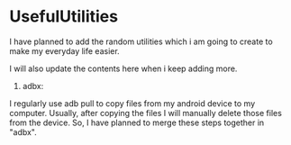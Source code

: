 # UsefulUtilities

I have planned to add the random utilities which i am going to create to make my everyday life easier.

I will also update the contents here when i keep adding more.

1) adbx:

I regularly use adb pull to copy files from my android device to my computer. Usually, after copying the files I will manually delete those files from the device. So, I have planned to merge these steps together in "adbx".
